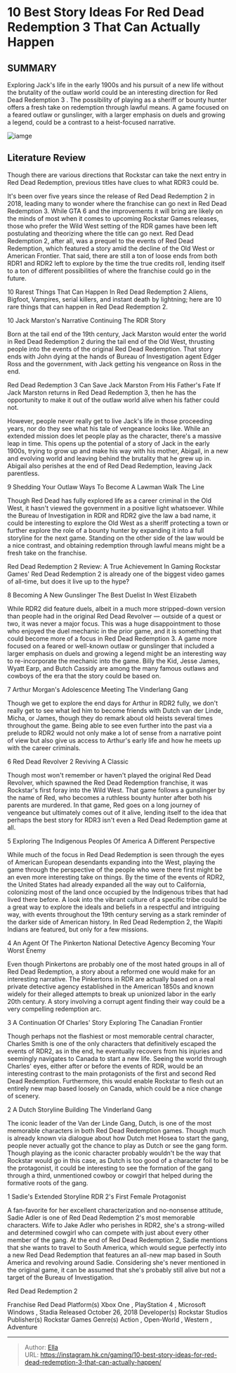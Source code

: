 # 10 Best Story Ideas For Red Dead Redemption 3 That Can Actually Happen


## SUMMARY 


 Exploring Jack&#39;s life in the early 1900s and his pursuit of a new life without the brutality of the outlaw world could be an interesting direction for 
Red Dead Redemption 3
. 
 The possibility of playing as a sheriff or bounty hunter offers a fresh take on redemption through lawful means. 
 A game focused on a feared outlaw or gunslinger, with a larger emphasis on duels and growing a legend, could be a contrast to a heist-focused narrative. 

![iamge](https://static1.srcdn.com/wordpress/wp-content/uploads/2024/01/sadie-arthur-morgan-and-james-marston-from-red-dead-redemption-2.jpg)

## Literature Review

Though there are various directions that Rockstar can take the next entry in Red Dead Redemption, previous titles have clues to what RDR3 could be. 




It&#39;s been over five years since the release of Red Dead Redemption 2 in 2018, leading many to wonder where the franchise can go next in Red Dead Redemption 3. While GTA 6 and the improvements it will bring are likely on the minds of most when it comes to upcoming Rockstar Games releases, those who prefer the Wild West setting of the RDR games have been left postulating and theorizing where the title can go next.
Red Dead Redemption 2, after all, was a prequel to the events of Red Dead Redemption, which featured a story amid the decline of the Old West or American Frontier. That said, there are still a ton of loose ends from both RDR1 and RDR2 left to explore by the time the true credits roll, lending itself to a ton of different possibilities of where the franchise could go in the future.
            
 
 10 Rarest Things That Can Happen In Red Dead Redemption 2 
Aliens, Bigfoot, Vampires, serial killers, and instant death by lightning; here are 10 rare things that can happen in Red Dead Redemption 2.












 








 10  Jack Marston&#39;s Narrative 
Continuing The RDR Story


 







Born at the tail end of the 19th century, Jack Marston would enter the world in Red Dead Redemption 2 during the tail end of the Old West, thrusting people into the events of the original Red Dead Redemption. That story ends with John dying at the hands of Bureau of Investigation agent Edger Ross and the government, with Jack getting his vengeance on Ross in the end.
            
 
 Red Dead Redemption 3 Can Save Jack Marston From His Father&#39;s Fate 
If Jack Marston returns in Red Dead Redemption 3, then he has the opportunity to make it out of the outlaw world alive when his father could not.



However, people never really get to live Jack&#39;s life in those proceeding years, nor do they see what his tale of vengeance looks like. While an extended mission does let people play as the character, there&#39;s a massive leap in time. This opens up the potential of a story of Jack in the early 1900s, trying to grow up and make his way with his mother, Abigail, in a new and evolving world and leaving behind the brutality that he grew up in.
Abigail also perishes at the end of Red Dead Redemption, leaving Jack parentless.







 9  Shedding Your Outlaw Ways To Become A Lawman 
Walk The Line
        

Though Red Dead has fully explored life as a career criminal in the Old West, it hasn&#39;t viewed the government in a positive light whatsoever. While the Bureau of Investigation in RDR and RDR2 give the law a bad name, it could be interesting to explore the Old West as a sheriff protecting a town or further explore the role of a bounty hunter by expanding it into a full storyline for the next game. Standing on the other side of the law would be a nice contrast, and obtaining redemption through lawful means might be a fresh take on the franchise.
            
 
 Red Dead Redemption 2 Review: A True Achievement In Gaming 
Rockstar Games&#39; Red Dead Redemption 2 is already one of the biggest video games of all-time, but does it live up to the hype?








 8  Becoming A New Gunslinger 
The Best Duelist In West Elizabeth
        

While RDR2 did feature duels, albeit in a much more stripped-down version than people had in the original Red Dead Revolver — outside of a quest or two, it was never a major focus. This was a huge disappointment to those who enjoyed the duel mechanic in the prior game, and it is something that could become more of a focus in Red Dead Redemption 3. A game more focused on a feared or well-known outlaw or gunslinger that included a larger emphasis on duels and growing a legend might be an interesting way to re-incorporate the mechanic into the game.
Billy the Kid, Jesse James, Wyatt Earp, and Butch Cassidy are among the many famous outlaws and cowboys of the era that the story could be based on.







 7  Arthur Morgan&#39;s Adolescence 
Meeting The Vinderlang Gang


 







Though we get to explore the end days for Arthur in RDR2 fully, we don&#39;t really get to see what led him to become friends with Dutch van der Linde, Micha, or James, though they do remark about old heists several times throughout the game. Being able to see even further into the past via a prelude to RDR2 would not only make a lot of sense from a narrative point of view but also give us access to Arthur&#39;s early life and how he meets up with the career criminals.





 6  Red Dead Revolver 2 
Reviving A Classic
        

Though most won&#39;t remember or haven&#39;t played the original Red Dead Revolver, which spawned the Red Dead Redemption franchise, it was Rockstar&#39;s first foray into the Wild West. That game follows a gunslinger by the name of Red, who becomes a ruthless bounty hunter after both his parents are murdered. In that game, Red goes on a long journey of vengeance but ultimately comes out of it alive, lending itself to the idea that perhaps the best story for RDR3 isn&#39;t even a Red Dead Redemption game at all.





 5  Exploring The Indigenous Peoples Of America 
A Different Perspective
        

While much of the focus in Red Dead Redemption is seen through the eyes of American European desendants expanding into the West, playing the game through the perspective of the people who were there first might be an even more interesting take on things. By the time of the events of RDR2, the United States had already expanded all the way out to California, colonizing most of the land once occupied by the Indigenous tribes that had lived there before.
A look into the vibrant culture of a specific tribe could be a great way to explore the ideals and beliefs in a respectful and intriguing way, with events throughout the 19th century serving as a stark reminder of the darker side of American history. In Red Dead Redemption 2, the Wapiti Indians are featured, but only for a few missions.





 4  An Agent Of The Pinkerton National Detective Agency 
Becoming Your Worst Enemy
        

Even though Pinkertons are probably one of the most hated groups in all of Red Dead Redemption, a story about a reformed one would make for an interesting narrative. The Pinkertons in RDR are actually based on a real private detective agency established in the American 1850s and known widely for their alleged attempts to break up unionized labor in the early 20th century. A story involving a corrupt agent finding their way could be a very compelling redemption arc.





 3  A Continuation Of Charles&#39; Story 
Exploring The Canadian Frontier
        

Though perhaps not the flashiest or most memorable central character, Charles Smith is one of the only characters that definitively escaped the events of RDR2, as in the end, he eventually recovers from his injuries and seemingly navigates to Canada to start a new life. Seeing the world through Charles&#39; eyes, either after or before the events of RDR, would be an interesting contrast to the main protagonists of the first and second Red Dead Redemption. Furthermore, this would enable Rockstar to flesh out an entirely new map based loosely on Canada, which could be a nice change of scenery.





 2  A Dutch Storyline 
Building The Vinderland Gang
        

The iconic leader of the Van der Linde Gang, Dutch, is one of the most memorable characters in both Red Dead Redemption games. Though much is already known via dialogue about how Dutch met Hosea to start the gang, people never actually got the chance to play as Dutch or see the gang form.
Though playing as the iconic character probably wouldn&#39;t be the way that Rockstar would go in this case, as Dutch is too good of a character foil to be the protagonist, it could be interesting to see the formation of the gang through a third, unmentioned cowboy or cowgirl that helped during the formative roots of the gang.





 1  Sadie&#39;s Extended Storyline 
RDR 2&#39;s First Female Protagonist


 







A fan-favorite for her excellent characterization and no-nonsense attitude, Sadie Adler is one of Red Dead Redemption 2&#39;s most memorable characters. Wife to Jake Adler who perishes in RDR2, she&#39;s a strong-willed and determined cowgirl who can compete with just about every other member of the gang.
At the end of Red Dead Redemption 2, Sadie mentions that she wants to travel to South America, which would segue perfectly into a new Red Dead Redemption that features an all-new map based in South America and revolving around Sadie. Considering she&#39;s never mentioned in the original game, it can be assumed that she&#39;s probably still alive but not a target of the Bureau of Investigation.
        


  Red Dead Redemption 2  


  Franchise    Red Dead     Platform(s)    Xbox One , PlayStation 4 , Microsoft Windows , Stadia     Released    October 26, 2018     Developer(s)    Rockstar Studios     Publisher(s)    Rockstar Games     Genre(s)    Action , Open-World , Western , Adventure    



---

> Author: [Ella](https://instagram.hk.cn/)  
> URL: https://instagram.hk.cn/gaming/10-best-story-ideas-for-red-dead-redemption-3-that-can-actually-happen/  

